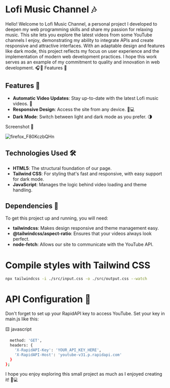 # **Lofi Music Channel** 🎶

Hello! Welcome to Lofi Music Channel, a personal project I developed to deepen my web programming skills and share my passion for relaxing music. This site lets you explore the latest videos from some YouTube channels I enjoy, demonstrating my ability to integrate APIs and create responsive and attractive interfaces. With an adaptable design and features like dark mode, this project reflects my focus on user experience and the implementation of modern web development practices. I hope this work serves as an example of my commitment to quality and innovation in web development. 🎧🌱
Features 🚀

   ## Features 🚀

- **Automatic Video Updates**: Stay up-to-date with the latest Lofi music videos. 🔄
- **Responsive Design**: Access the site from any device. 📱💻
- **Dark Mode**: Switch between light and dark mode as you prefer. 🌗


Screenshot 📸

![firefox_F80KczbQHn](https://github.com/Gianlucabernasconi/Lofi-Channel/assets/109047412/2e1f7e27-a592-41c3-aa99-43dfc76b1af3)


## Technologies Used 🛠️

- **HTML5**: The structural foundation of our page.
- **Tailwind CSS**: For styling that's fast and responsive, with easy support for dark mode.
- **JavaScript**: Manages the logic behind video loading and theme handling.


## Dependencies 🔗

To get this project up and running, you will need:

   
- **tailwindcss**: Makes design responsive and theme management easy.
- **@tailwindcss/aspect-ratio**: Ensures that your videos always look perfect.
- **node-fetch**: Allows our site to communicate with the YouTube API.


# Compile styles with Tailwind CSS
```bash
npx tailwindcss -i ./src/input.css -o ./src/output.css --watch
```


# API Configuration 🔑

Don't forget to set up your RapidAPI key to access YouTube. Set your key in main.js like this:

🟨 javascript

```bash const options = {
  method: 'GET',
  headers: {
    'X-RapidAPI-Key': 'YOUR_API_KEY_HERE',
    'X-RapidAPI-Host': 'youtube-v31.p.rapidapi.com'
  }
};
```

I hope you enjoy exploring this small project as much as I enjoyed creating it! 🎵💻
